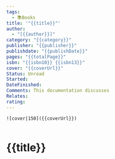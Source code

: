 ```yaml
---
tags:
  - 📚Books
title: '"{{title}}"'
author:
  - "[{{author}}]"
category: "{{category}}"
publisher: "{{publisher}}"
publishdate: "{{publishDate}}"
pages: "{{totalPage}}"
isbn: "{{isbn10}} {{isbn13}}"
cover: "{{coverUrl}}"
Status: Unread
Started: 
DateFinished: 
Comments: This documentation discusses
Relates: 
rating:
---
```

```
![cover|150]({{coverUrl}})


```

# {{title}}